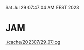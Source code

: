 Sat Jul 29 07:47:04 AM EEST 2023
# JAM
<a href='./cache/202307/29_07.log'>./cache/202307/29_07.log</a>
